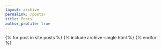 ```yaml
---
layout: archive
permalink: /posts/
title: Posts
author_profile: true
---
```


{% for post in site.posts %}
    {% include archive-single.html %}
{% endfor %}
